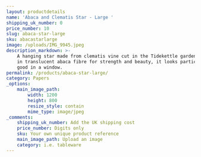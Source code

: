 ```yaml
---
layout: productdetails
name: 'Abaca and Clematis Star - Large '
shipping_uk_number: 0
price_number: 10
slug: abaca-star-large
sku: abacastarlarge
image: /uploads/IMG_9945.jpeg
description_markdown: >-
    A hanging star made from clematis vine cut in the Tidekettle garden. Dipped
    in translucent abaca fibre for strength and beauty, it looks particularly
    good in a window.
permalink: /products/abaca-star-large/
category: Papers
_options:
    main_image_path:
        width: 1200
        height: 800
        resize_style: contain
        mime_type: image/jpeg
_comments:
    shipping_uk_number: Add the UK shipping cost
    price_number: Digits only
    sku: Your own unique product reference
    main_image_path: Upload an image
    category: i.e. tableware
---
```



